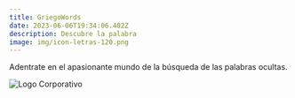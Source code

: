 ```yaml
---
title: GriegoWords
date: 2023-06-06T19:34:06.402Z
description: Descubre la palabra
image: img/icon-letras-120.png
---
```

Adentrate en el apasionante mundo de la búsqueda de las palabras ocultas.

![Logo Corporativo](img/logo-mj-alfa1080-2.jpg "Logo Corporativo")